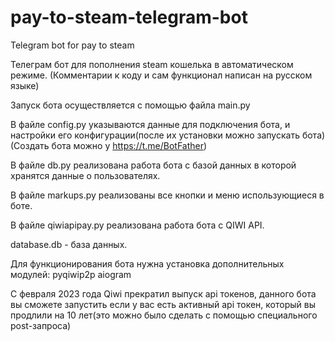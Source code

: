# pay-to-steam-telegram-bot
Telegram bot for pay to steam

Телеграм бот для пополнения steam кошелька в автоматическом режиме.
(Комментарии к коду и сам функционал написан на русском языке)


Запуск бота осуществляется с помощью файла main.py

В файле config.py указываются данные для подключения бота, и настройки его конфигурации(после их установки можно запускать бота)(Создать бота можно у https://t.me/BotFather)

В файле db.py реализована работа бота с базой данных в которой хранятся данные о пользователях.

В файле markups.py реализованы все кнопки и меню использующиеся в боте.

В файле qiwiapipay.py реализована работа бота с QIWI API.

database.db - база данных.

Для функционирования бота нужна установка дополнительных модулей: pyqiwip2p aiogram 

 С февраля 2023 года Qiwi прекратил выпуск api токенов,
 данного бота вы сможете запустить если у вас есть активный api токен,
 который вы продлили на 10 лет(это можно было сделать с помощью специального post-запроса)
